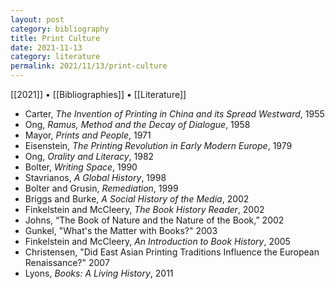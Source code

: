 ```yaml
---
layout: post
category: bibliography
title: Print Culture
date: 2021-11-13
category: literature
permalink: 2021/11/13/print-culture
---
```


[[2021]] • [[Bibliographies]] • [[Literature]]

* Carter, *The Invention of Printing in China and its Spread Westward*, 1955
* Ong, *Ramus, Method and the Decay of Dialogue*, 1958
* Mayor, *Prints and People*, 1971
* Eisenstein, *The Printing Revolution in Early Modern Europe*, 1979
* Ong, *Orality and Literacy*, 1982
* Bolter, *Writing Space*, 1990
* Stavrianos, *A Global History*, 1998
* Bolter and Grusin, *Remediation*, 1999
* Briggs and Burke, *A Social History of the Media*, 2002
* Finkelstein and McCleery, *The Book History Reader*, 2002
* Johns, “The Book of Nature and the Nature of the Book,” 2002
* Gunkel, "What's the Matter with Books?" 2003
* Finkelstein and McCleery, *An Introduction to Book History*, 2005
* Christensen, "Did East Asian Printing Traditions Influence the European Renaissance?" 2007
* Lyons, *Books: A Living History*, 2011
